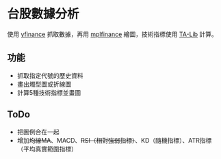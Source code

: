 # 台股數據分析
使用 [yfinance](https://github.com/ranaroussi/yfinance) 抓取數據，再用 [mplfinance](https://github.com/matplotlib/mplfinance/tree/master) 繪圖，技術指標使用 [TA-Lib](https://github.com/TA-Lib/ta-lib-python) 計算。

## 功能
* 抓取指定代號的歷史資料
* 畫出燭型圖或折線圖
* 計算5種技術指標並畫圖
## ToDo
- 把圖例合在一起
- 增加~~均線MA~~、MACD、~~RSI（相對強弱指標）~~、KD（隨機指標）、ATR指標（平均真實範圍指標）
